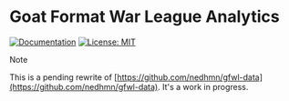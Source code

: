 # Goat Format War League Analytics

[![Documentation](https://img.shields.io/badge/Documentation-Link-blue)](https://nedhmn.github.io/gfwl-analytics/)
[![License: MIT](https://img.shields.io/badge/License-MIT-yellow.svg)](./LICENSE)

> [!NOTE]
>
> This is a pending rewrite of [https://github.com/nedhmn/gfwl-data](https://github.com/nedhmn/gfwl-data). It's a work in progress.
